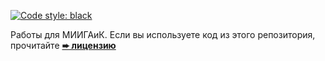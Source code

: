 [![Code style: black](https://img.shields.io/badge/code%20style-black-000000.svg)](https://github.com/psf/black)

Работы для МИИГАиК. Если вы используете код из этого репозитория, прочитайте [**➨ лицензию**](https://github.com/student12m11ga1k/university/blob/master/LICENSE)